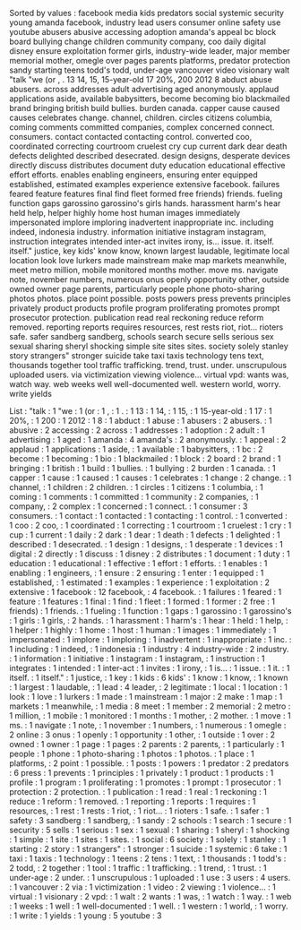 Sorted by values :
facebook media kids predators social systemic security young amanda facebook, industry lead users consumer online safety use youtube abusers abusive accessing adoption amanda's appeal bc block board bullying change children community company, coo daily digital disney ensure exploitation former girls, industry-wide leader, major member memorial mother, omegle over pages parents platforms, predator protection sandy starting teens todd's todd, under-age vancouver video visionary walt "talk "we (or , . 13 14, 15, 15-year-old 17 20%, 200 2012 8 abduct abuse abusers. across addresses adult advertising aged anonymously. applaud applications aside, available babysitters, become becoming bio blackmailed brand bringing british build bullies. burden canada. capper cause caused causes celebrates change. channel, children. circles citizens columbia, coming comments committed companies, complex concerned connect. consumers. contact contacted contacting control. converted coo, coordinated correcting courtroom cruelest cry cup current dark dear death defects delighted described desecrated. design designs, desperate devices directly discuss distributes document duty education educational effective effort efforts. enables enabling engineers, ensuring enter equipped established, estimated examples experience extensive facebook. failures feared feature features final find fleet formed free friends) friends. fueling function gaps garossino garossino's girls hands. harassment harm's hear held help, helper highly home host human images immediately impersonated implore imploring inadvertent inappropriate inc. including indeed, indonesia industry. information initiative instagram instagram, instruction integrates intended inter-act invites irony, is... issue. it. itself. itself." justice, key kids' know know, known largest laudable, legitimate local location look love lurkers made mainstream make map markets meanwhile, meet metro million, mobile monitored months mother. move ms. navigate note, november numbers, numerous onus openly opportunity other, outside owned owner page parents, particularly people phone photo-sharing photos photos. place point possible. posts powers press prevents principles privately product products profile program proliferating promotes prompt prosecutor protection. publication read real reckoning reduce reform removed. reporting reports requires resources, rest rests riot, riot... rioters safe. safer sandberg sandberg, schools search secure sells serious sex sexual sharing sheryl shocking simple site sites sites. society solely stanley story strangers" stronger suicide take taxi taxis technology tens text, thousands together tool traffic trafficking. trend, trust. under. unscrupulous uploaded users. via victimization viewing violence... virtual vpd: wants was, watch way. web weeks well well-documented well. western world, worry. write yields 

List :
"talk : 1
"we : 1
(or : 1
, : 1
. : 1
13 : 1
14, : 1
15, : 1
15-year-old : 1
17 : 1
20%, : 1
200 : 1
2012 : 1
8 : 1
abduct : 1
abuse : 1
abusers : 2
abusers. : 1
abusive : 2
accessing : 2
across : 1
addresses : 1
adoption : 2
adult : 1
advertising : 1
aged : 1
amanda : 4
amanda's : 2
anonymously. : 1
appeal : 2
applaud : 1
applications : 1
aside, : 1
available : 1
babysitters, : 1
bc : 2
become : 1
becoming : 1
bio : 1
blackmailed : 1
block : 2
board : 2
brand : 1
bringing : 1
british : 1
build : 1
bullies. : 1
bullying : 2
burden : 1
canada. : 1
capper : 1
cause : 1
caused : 1
causes : 1
celebrates : 1
change : 2
change. : 1
channel, : 1
children : 2
children. : 1
circles : 1
citizens : 1
columbia, : 1
coming : 1
comments : 1
committed : 1
community : 2
companies, : 1
company, : 2
complex : 1
concerned : 1
connect. : 1
consumer : 3
consumers. : 1
contact : 1
contacted : 1
contacting : 1
control. : 1
converted : 1
coo : 2
coo, : 1
coordinated : 1
correcting : 1
courtroom : 1
cruelest : 1
cry : 1
cup : 1
current : 1
daily : 2
dark : 1
dear : 1
death : 1
defects : 1
delighted : 1
described : 1
desecrated. : 1
design : 1
designs, : 1
desperate : 1
devices : 1
digital : 2
directly : 1
discuss : 1
disney : 2
distributes : 1
document : 1
duty : 1
education : 1
educational : 1
effective : 1
effort : 1
efforts. : 1
enables : 1
enabling : 1
engineers, : 1
ensure : 2
ensuring : 1
enter : 1
equipped : 1
established, : 1
estimated : 1
examples : 1
experience : 1
exploitation : 2
extensive : 1
facebook : 12
facebook, : 4
facebook. : 1
failures : 1
feared : 1
feature : 1
features : 1
final : 1
find : 1
fleet : 1
formed : 1
former : 2
free : 1
friends) : 1
friends. : 1
fueling : 1
function : 1
gaps : 1
garossino : 1
garossino's : 1
girls : 1
girls, : 2
hands. : 1
harassment : 1
harm's : 1
hear : 1
held : 1
help, : 1
helper : 1
highly : 1
home : 1
host : 1
human : 1
images : 1
immediately : 1
impersonated : 1
implore : 1
imploring : 1
inadvertent : 1
inappropriate : 1
inc. : 1
including : 1
indeed, : 1
indonesia : 1
industry : 4
industry-wide : 2
industry. : 1
information : 1
initiative : 1
instagram : 1
instagram, : 1
instruction : 1
integrates : 1
intended : 1
inter-act : 1
invites : 1
irony, : 1
is... : 1
issue. : 1
it. : 1
itself. : 1
itself." : 1
justice, : 1
key : 1
kids : 6
kids' : 1
know : 1
know, : 1
known : 1
largest : 1
laudable, : 1
lead : 4
leader, : 2
legitimate : 1
local : 1
location : 1
look : 1
love : 1
lurkers : 1
made : 1
mainstream : 1
major : 2
make : 1
map : 1
markets : 1
meanwhile, : 1
media : 8
meet : 1
member : 2
memorial : 2
metro : 1
million, : 1
mobile : 1
monitored : 1
months : 1
mother, : 2
mother. : 1
move : 1
ms. : 1
navigate : 1
note, : 1
november : 1
numbers, : 1
numerous : 1
omegle : 2
online : 3
onus : 1
openly : 1
opportunity : 1
other, : 1
outside : 1
over : 2
owned : 1
owner : 1
page : 1
pages : 2
parents : 2
parents, : 1
particularly : 1
people : 1
phone : 1
photo-sharing : 1
photos : 1
photos. : 1
place : 1
platforms, : 2
point : 1
possible. : 1
posts : 1
powers : 1
predator : 2
predators : 6
press : 1
prevents : 1
principles : 1
privately : 1
product : 1
products : 1
profile : 1
program : 1
proliferating : 1
promotes : 1
prompt : 1
prosecutor : 1
protection : 2
protection. : 1
publication : 1
read : 1
real : 1
reckoning : 1
reduce : 1
reform : 1
removed. : 1
reporting : 1
reports : 1
requires : 1
resources, : 1
rest : 1
rests : 1
riot, : 1
riot... : 1
rioters : 1
safe. : 1
safer : 1
safety : 3
sandberg : 1
sandberg, : 1
sandy : 2
schools : 1
search : 1
secure : 1
security : 5
sells : 1
serious : 1
sex : 1
sexual : 1
sharing : 1
sheryl : 1
shocking : 1
simple : 1
site : 1
sites : 1
sites. : 1
social : 6
society : 1
solely : 1
stanley : 1
starting : 2
story : 1
strangers" : 1
stronger : 1
suicide : 1
systemic : 6
take : 1
taxi : 1
taxis : 1
technology : 1
teens : 2
tens : 1
text, : 1
thousands : 1
todd's : 2
todd, : 2
together : 1
tool : 1
traffic : 1
trafficking. : 1
trend, : 1
trust. : 1
under-age : 2
under. : 1
unscrupulous : 1
uploaded : 1
use : 3
users : 4
users. : 1
vancouver : 2
via : 1
victimization : 1
video : 2
viewing : 1
violence... : 1
virtual : 1
visionary : 2
vpd: : 1
walt : 2
wants : 1
was, : 1
watch : 1
way. : 1
web : 1
weeks : 1
well : 1
well-documented : 1
well. : 1
western : 1
world, : 1
worry. : 1
write : 1
yields : 1
young : 5
youtube : 3

